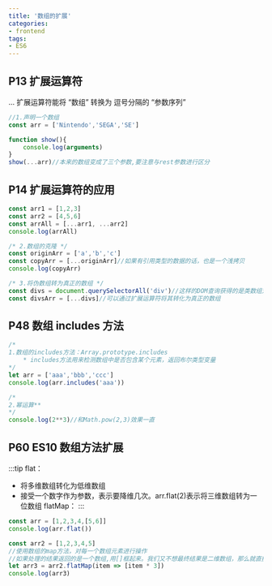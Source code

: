 ```yaml
---
title: '数组的扩展'
categories:
- frontend
tags:
- ES6
---
```


## P13 扩展运算符
... 扩展运算符能将 “数组” 转换为 逗号分隔的 “参数序列”
```js
//1.声明一个数组
const arr = ['Nintendo','SEGA','SE']

function show(){
    console.log(arguments)
}
show(...arr)//本来的数组变成了三个参数,要注意与rest参数进行区分
```

## P14 扩展运算符的应用
```js
const arr1 = [1,2,3]
const arr2 = [4,5,6]
const arrAll = [...arr1, ...arr2]
console.log(arrAll)

/* 2.数组的克隆 */
const originArr = ['a','b','c']
const copyArr = [...originArr]//如果有引用类型的数据的话，也是一个浅拷贝
console.log(copyArr)

/* 3.将伪数组转为真正的数组 */
const divs = document.querySelectorAll('div')//这样的DOM查询获得的是类数组对象
const divsArr = [...divs]//可以通过扩展运算符将其转化为真正的数组
```

## P48 数组 includes 方法
```js
/* 
1.数组的includes方法：Array.prototype.includes
    * includes方法用来检测数组中是否包含某个元素，返回布尔类型变量
*/
let arr = ['aaa','bbb','ccc']
console.log(arr.includes('aaa'))

/*
2.幂运算** 
*/
console.log(2**3)//和Math.pow(2,3)效果一直
```

## P60 ES10 数组方法扩展
:::tip
flat：
* 将多维数组转化为低维数组
* 接受一个数字作为参数，表示要降维几次。arr.flat(2)表示将三维数组转为一位数组
flatMap：
:::
```js
const arr = [1,2,3,4,[5,6]]
console.log(arr.flat())

const arr2 = [1,2,3,4,5]
//使用数组的map方法，对每一个数组元素进行操作
//如果处理的结果返回的是一个数组,用[]框起来。我们又不想最终结果是二维数组，那么就直接使用flatMap
let arr3 = arr2.flatMap(item => [item * 3])
console.log(arr3)
```